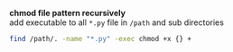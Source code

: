 **chmod file pattern recursively**  
add executable to all `*.py` file in `/path` and sub directories  
```sh
find /path/. -name "*.py" -exec chmod +x {} +
```
